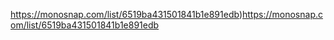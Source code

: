 https://monosnap.com/list/6519ba431501841b1e891edb)https://monosnap.com/list/6519ba431501841b1e891edb
 
